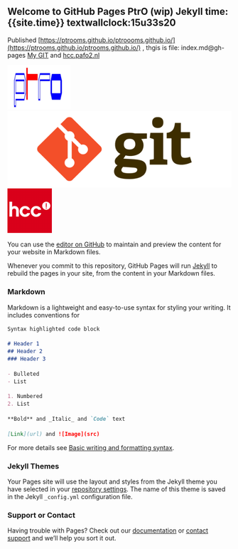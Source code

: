 ## Welcome to GitHub Pages PtrO (wip) Jekyll  time: {{site.time}} textwallclock:15u33s20
Published [https://ptrooms.github.io/ptroooms.github.io/](https://ptrooms.github.io/ptrooms.github.io/) , thgis is file: index.md@gh-pages
[My GIT](https://github.com/ptrooms) and [hcc.pafo2.nl](http:hcc.pafo2.nl)

<img src="/assets/images/ptro_680x478.jpg" alt="ptrologo" height="100"> ![GitLogo](/assets/images/Git_logo.png) <img src="/assets/images/hcclogo.png" alt="hcclogo" height="100">

You can use the [editor on GitHub](https://github.com/ptrooms/ptro.github.io/edit/gh-pages/index.md) to maintain and preview the content for your website in Markdown files.

Whenever you commit to this repository, GitHub Pages will run [Jekyll](https://jekyllrb.com/) to rebuild the pages in your site, from the content in your Markdown files.

### Markdown

Markdown is a lightweight and easy-to-use syntax for styling your writing. It includes conventions for

```markdown
Syntax highlighted code block

# Header 1
## Header 2
### Header 3

- Bulleted
- List

1. Numbered
2. List

**Bold** and _Italic_ and `Code` text

[Link](url) and ![Image](src)
```

For more details see [Basic writing and formatting syntax](https://docs.github.com/en/github/writing-on-github/getting-started-with-writing-and-formatting-on-github/basic-writing-and-formatting-syntax).

### Jekyll Themes

Your Pages site will use the layout and styles from the Jekyll theme you have selected in your [repository settings](https://github.com/ptrooms/ptro.github.io/settings/pages). The name of this theme is saved in the Jekyll `_config.yml` configuration file.

### Support or Contact

Having trouble with Pages? Check out our [documentation](https://docs.github.com/categories/github-pages-basics/) or [contact support](https://support.github.com/contact) and we’ll help you sort it out.
